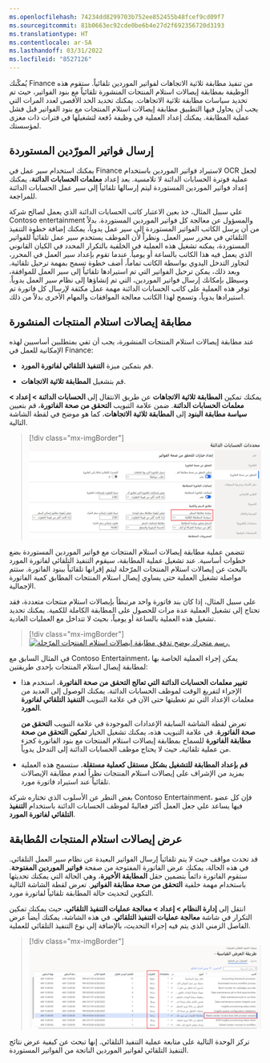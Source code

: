 ```yaml
---
ms.openlocfilehash: 74234dd8299703b752ee852455b48fcef9cd09f7
ms.sourcegitcommit: 81b0663ec92cde0be6b4e27d2f692356720d3193
ms.translationtype: HT
ms.contentlocale: ar-SA
ms.lasthandoff: 03/31/2022
ms.locfileid: "8527126"
---
```

يُمكّنك Finance من تنفيذ مطابقة ثلاثية الاتجاهات لفواتير الموردين تلقائياً. ستقوم هذه الوظيفة بمطابقة إيصالات استلام المنتجات المنشورة تلقائياً مع بنود الفواتير، حيث تم تحديد سياسات مطابقة ثلاثية الاتجاهات. يمكنك تحديد الحد الأقصى لعدد المرات التي يجب أن يحاول فيها التطبيق مطابقة إيصالات استلام المنتجات مع بنود الفواتير قبل فشل عملية المطابقة. يمكنك إعداد العملية في وظيفة دُفعة لتشغيلها في فترات ذات مغزى لمؤسستك.

## <a name="submit-imported-vendor-invoices"></a>إرسال فواتير المورّدين المستوردة

يمكنك استخدام سير عمل في Finance لاستيراد فواتير الموردين باستخدام OCR لجعل عملية فوترة الحسابات الدائنة لا تلامسية. بعد إعداد **معلمات الحسابات الدائنة**، يمكنك إعداد فواتير الموردين المستوردة ليتم إرسالها تلقائياً إلى سير عمل الحسابات الدائنة للمراجعة.

علي سبيل المثال، خذ بعين الاعتبار كاتب الحسابات الدائنة الذي يعمل لصالح شركة Contoso entertainment والمسؤول عن معالجة كل فواتير الموردين المستوردة. بدلاً من أن يرسل الكاتب الفواتير المستوردة إلى سير عمل يدوياً، يمكنك إضافة خطوة التنفيذ التلقائي في محرر سير العمل. ونظراً لأن الموظف يستخدم سير عمل تلقائياً للفواتير المستوردة، يمكنه تشغيل هذه العملية في الخلفية بالتكرار المحدد في الكيان القانوني الذي يعمل فيه هذا الكاتب بالساعة أو يومياً. عندما تقوم بإعداد سير العمل في المحرر، لتجاوز التدخل اليدوي بواسطة الكاتب تماماً، أضف خطوة تسمح بمهمة ترحيل تلقائية. وبعد ذلك، يمكن ترحيل الفواتير التي تم استيرادها تلقائياً إلى سير العمل للموافقة، وسيظل بإمكانك إرسال فواتير الموردين، التي تم إنشاؤها إلى نظام سير العمل يدوياً. توفر هذه العملية على كاتب الحسابات الدائنة مهمة عمل مكثفة لإرسال كل فاتورة تم استيرادها يدوياً، وتسمح لهذا الكاتب معالجة الموافقات والمهام الأخرى بدلاً من ذلك.

## <a name="match-posted-product-receipts"></a>مطابقة إيصالات استلام المنتجات المنشورة

عند مطابقة إيصالات استلام المنتجات المنشورة، يجب أن تفي بمتطلبين أساسيين لهذه الإمكانية للعمل في Finance:

- قم بتمكين ميزة **التنفيذ التلقائي لفاتورة المورد**.

- قم بتشغيل **المطابقة ثلاثية الاتجاهات**.

يمكنك تمكين **المطابقة ثلاثية الاتجاهات** عن طريق الانتقال إلى **الحسابات الدائنة > إعداد > معلمات الحسابات الدائنة**. ضمن علامة التبويب **التحقق من صحة الفاتورة**، قم بتعيين **سياسة مطابقة البنود** إلى **المطابقة ثلاثية الاتجاهات**، كما هو موضح في لقطة الشاشة التالية.

> [!div class="mx-imgBorder"]
> [![لقطة شاشة للحسابات الدائنة في صفحه التحقق من صحة الفاتورة، تعرض سياسة مطابقة البنود التي تم تعيينها إلى المطابقه ثلاثية الاتجاهات.](../media/three-way-matching.png)](../media/three-way-matching.png#lightbox)

تتضمن عملية مطابقة إيصالات استلام المنتجات مع فواتير الموردين المستوردة بضع خطوات أساسية. عند تشغيل عملية المطابقة، سيقوم التنفيذ التلقائي لفاتورة المورد بالبحث عن إيصالات استلام المنتجات المرّحلة ليتم إقرانها تلقائياً ببنود الفاتورة. ستتم مواصلة تشغيل العملية حتى يساوي إيصال استلام المنتجات المطابق كمية الفاتورة الإجمالية. 

على سبيل المثال، إذا كان بند فاتورة واحد مرتبطاً بإيصالات استلام منتجات متعددة، فقد تحتاج إلى تشغيل العملية عدة مرات للحصول على المطابقة الكاملة للكمية. يمكنك تحديد تشغيل هذه العملية بالساعة أو يومياً، بحيث لا تتداخل مع العمليات العادية.

> [!div class="mx-imgBorder"]
> [![رسم متحرك يوضح تدفق مطابقة إيصالات استلام المنتجات المرّحلة.](../media/match-post-product-receipt.gif)](../media/match-post-product-receipt.gif#lightbox)

في المثال السابق مع Contoso Entertainment، يمكن إجراء العملية الخاصة بها لمطابقة إيصال استلام المنتجات بإحدى طريقتين:

- **تغيير معلمات الحسابات الدائنة التي تعالج التحقق من صحة الفاتورة.** استخدم هذا الإجراء لتفريغ الوقت لموظف الحسابات الدائنة. يمكنك الوصول إلى العديد من معلمات الإعداد التي تم تغطيتها حتى الآن في علامة التبويب **التنفيذ التلقائي لفاتورة المورد**.

    تعرض لقطة الشاشة السابقة الإعدادات الموجودة في علامة التبويب **التحقق من صحة الفاتورة**. في علامة التبويب هذه، يمكنك تشغيل الخيار **تمكين التحقق من صحة مطابقة الفاتورة** للسماح بمطابقة إيصالات استلام المنتجات مع بنود الفاتورة كجزء من عملية تلقائيةـ حيث لا يحتاج موظف الحسابات الدائنة إلى التدخل يدوياً.

- **قم بإعداد المطابقة للتشغيل بشكل مستقل كعملية مستقلة.** ستسمح هذه العملية بمزيد من الإشراف على إيصالات استلام المنتجات نظراً لعدم مطابقة الإيصالات تلقائياً عند استيراد فاتورة مورد.

بغض النظر عن الأسلوب الذي تختاره شركة Contoso Entertainment، فإن كل عضو فيها يساعد علي جعل العمل أكثر فعاليةً لموظف الحسابات الدائنة باستخدام **التنفيذ التلقائي لفاتورة المورد**.

## <a name="view-matched-product-receipts"></a>عرض إيصالات استلام المنتجات المُطابقة

قد تحدث مواقف حيث لا يتم تلقائياً إرسال الفواتير البعيدة عن نظام سير العمل التلقائي. في هذه الحالة، يمكنك عرض الفاتورة المفتوحة من صفحة **فواتير الموردين المفتوحة**. ستقوم الفاتورة دائماً بتضمين حقل **المطابقة الأخيرة**، وهي الحالة التي يمكنك تحديثها باستخدام مهمة خلفية **التحقق من صحة مطابقة الفواتير**. تعرض لقطة الشاشة التالية التكوين لتحديث حالة المطابقة تلقائياً لفاتورة مورد.

انتقل إلى **إدارة النظام > إعداد > معالجة عمليات التنفيذ التلقائي**، حيث يمكنك تمكين التكرار في شاشة **معالجة عمليات التنفيذ التلقائي**. في هذه الشاشة، يمكنك أيضاً عرض الفاصل الزمني الذي يتم فيه إجراء التحديث، بالإضافة إلى نوع التنفيذ التلقائي للعملية.

> [!div class="mx-imgBorder"]
> [![لقطة شاشة لعلامة تبويب عمليات الخلفية لعمليات التنفيذ التلقائي للعمليات مع تمييز مطابقة بنود فواتير الموردين مع بند إيصالات استلام المنتجات وعمود التكرارات.](../media/receipt-invoice-match.png)](../media/receipt-invoice-match.png#lightbox)

تركز الوحدة التالية على متابعة عملية التنفيذ التلقائي. إنها تبحث عن كيفية عرض نتائج التنفيذ التلقائي لفواتير الموردين الناتجة من الفواتير المستوردة.
